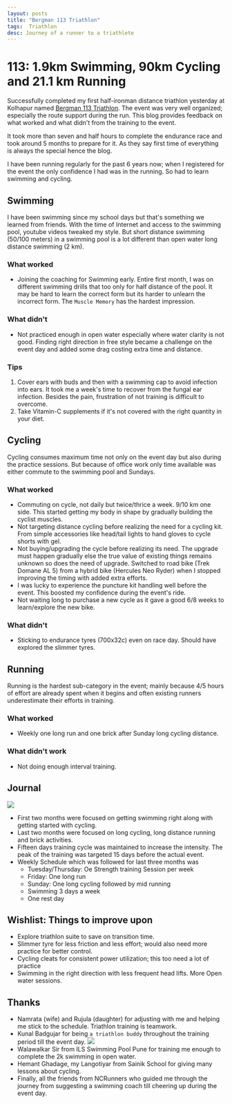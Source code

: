 ```yaml
---
layout: posts
title: "Bergman 113 Triathlon"
tags:  Triathlon
desc: Journey of a runner to a triathlete
---
```


# 113: 1.9km Swimming, 90km Cycling and 21.1 km Running

Successfully completed my first half-ironman distance triathlon yesterday at
Kolhapur named [Bergman 113 Triathlon](https://dscorg.in/events/bergman-113/#bergman113).
The event was very well organized;
especially the route support during the run. This blog provides feedback on what
worked and what didn't from the training to the event.

It took more than seven and half hours to complete the endurance race and took
around 5 months to prepare for it. As they say first time of everything is always the
special hence the blog.

I have been running regularly for the past 6 years now; when I registered for the
event the only confidence I had was in the running. So had to learn swimming and
cycling.

## Swimming

I have been swimming since my school days but that's something we learned from
friends. With the time of Internet and access to the swimming pool, youtube
videos tweaked my style. But short distance swimming (50/100 meters) in a swimming
pool is a lot different than open water long distance swimming (2 km).

### What worked
- Joining the coaching for Swimming early. Entire first month, I was on
  different swimming drills that too only for half distance of the pool. It may
  be hard to learn the correct form but its harder to unlearn the incorrect
  form. The `Muscle Memory` has the hardest impression.

### What didn't
- Not practiced enough in open water especially where water clarity is not good.
  Finding right direction in free style became a challenge on the event day and
  added some drag costing extra time and distance.

### Tips
1. Cover ears with buds and then with a swimming cap to avoid infection into ears.
   It took me a week's time to recover from the fungal ear infection. Besides the pain,
   frustration of not training is difficult to overcome.
2. Take Vitamin-C supplements if it's not covered with the right quantity in your
   diet.

## Cycling

Cycling consumes maximum time not only on the event day but also during the
practice sessions. But because of office work only time available was either
commute to the swimming pool and Sundays.

### What worked
- Commuting on cycle, not daily but twice/thrice a week. 9/10 km one side.
   This started getting my body in shape by gradually building the cyclist muscles.
- Not targeting distance cycling before realizing the need for a cycling kit. From
  simple accessories like head/tail lights to hand gloves to cycle shorts with
  gel.
- Not buying/upgrading the cycle before realizing its need. The upgrade must
  happen gradually else the true value of existing things remains unknown so does
  the need of upgrade. Switched to road bike (Trek Domane AL 5) from a hybrid bike
  (Hercules Neo Ryder) when I stopped improving the timing with added  extra efforts.
- I was lucky to experience the puncture kit handling well before the event.
  This boosted my confidence during the event's ride.
- Not waiting long to purchase a new cycle as it gave a good 6/8 weeks to
  learn/explore the new bike.

### What didn't
- Sticking to endurance tyres (700x32c) even on race day. Should have explored
  the slimmer tyres.

## Running

Running is the hardest sub-category in the event; mainly because 4/5 hours of
effort are already spent when it begins and often existing runners underestimate their
efforts in training.

### What worked
- Weekly one long run and one brick after Sunday long cycling distance.

### What didn't work
- Not doing enough interval training.

## Journal

<a href="/blog/assets/images/BurgmanKolhapur113.png"> <img src="/blog/assets/images/BurgmanKolhapur113.png"> </a>
* First two months were focused on getting swimming right along with getting started
  with cycling.
* Last two months were focused on long cycling, long distance running and brick
  activities.
* Fifteen days training cycle was maintained to increase the intensity. The peak of
  the training was targeted 15 days before the actual event.
* Weekly Schedule which was followed for last three months was
    - Tuesday/Thursday: Oe Strength training Session per week
    - Friday: One long run
    - Sunday: One long cycling followed by mid running
    - Swimming 3 days a week
    - One rest day

## Wishlist: Things to improve upon
- Explore triathlon suite to save on transition time.
- Slimmer tyre for less friction and less effort; would also need more practice
  for better control.
- Cycling cleats for consistent power utilization; this too need a lot of
  practice
- Swimming in the right direction with less frequent head lifts. More Open water
   sessions.

## Thanks
- Namrata (wife) and Rujula (daughter) for adjusting with me and helping me stick
  to the schedule. Triathlon training is teamwork. 
- Kunal Badgujar for being `a triathlon buddy` throughout the training period
  till the event day. ![](/blog/assets/images/kunal.jpeg)
- Walawalkar Sir from ILS Swimming Pool Pune for training me enough to complete the
  2k swimming in open water.
- Hemant Ghadage, my Langotiyar from Sainik School for giving many lessons about
  cycling.
- Finally, all the friends from NCRunners who guided me through the journey
  from suggesting a swimming coach till cheering up during the event day.
